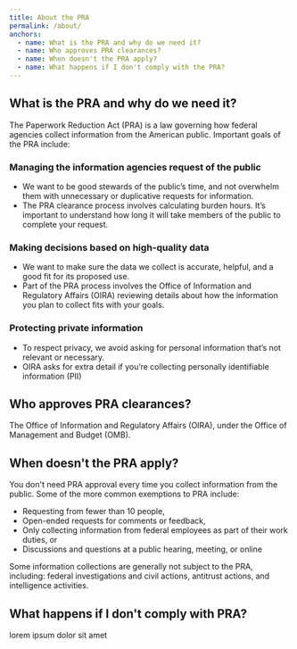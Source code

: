 ```yaml
---
title: About the PRA
permalink: /about/
anchors:
  - name: What is the PRA and why do we need it?
  - name: Who approves PRA clearances?
  - name: When doesn't the PRA apply?
  - name: What happens if I don't comply with the PRA?
---
```


## What is the PRA and why do we need it?

The Paperwork Reduction Act (PRA) is a law governing how federal agencies collect information from the American public. Important goals of the PRA include:

### Managing the information agencies request of the public
* We want to be good stewards of the public’s time, and not overwhelm them with unnecessary or duplicative requests for information.
* The PRA clearance process involves calculating burden hours. It’s important to understand how long it will take members of the public to complete your request.

### Making decisions based on high-quality data
* We want to make sure the data we collect is accurate, helpful, and a good fit for its proposed use.
* Part of the PRA process involves the Office of Information and Regulatory Affairs (OIRA) reviewing details about how the information you plan to collect fits with your goals.

### Protecting private information
* To respect privacy, we avoid asking for personal information that’s not relevant or necessary.
* OIRA asks for extra detail if you’re collecting personally identifiable information (PII)

## Who approves PRA clearances?
The Office of Information and Regulatory Affairs (OIRA), under the Office of Management and Budget (OMB). 

## When doesn't the PRA apply?
You don't need PRA approval every time you collect information from the public. Some of the more common exemptions to PRA include:

* Requesting from fewer than 10 people,
* Open-ended requests for comments or feedback,
* Only collecting information from federal employees as part of their work duties, or
* Discussions and questions at a public hearing, meeting, or online

Some information collections are generally not subject to the PRA, including: federal investigations and civil actions, antitrust actions, and intelligence activities. 

## What happens if I don't comply with PRA? 

lorem ipsum dolor sit amet




